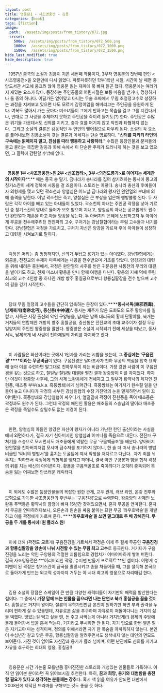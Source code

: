 ```yaml
---
layout: post
title: 영웅문1 - 사조영웅전 - 김용
categories: [book]
tags: [fiction]
image:
  path:  /assets/img/posts/from_tistory/072.jpg
  srcset:
    500w:  /assets/img/posts/from_tistory/072_500.png
    1000w:  /assets/img/posts/from_tistory/072_1000.png
    1500w:  /assets/img/posts/from_tistory/072_1500.png
hide_last_modified: true
hide_description: true
---
```


  



   1957년 중국의 소설가 김용이 지은 세번째 작품이자, 3부작 영웅문의 첫번째 편인 <사조영웅전\>을 오랜만에 다시 읽었다. 파릇파릇하던 학부1학년 시절,
시간이 날 때면 중앙도서관 서고에 웅크려 앉아 영웅문 읽는 재미에 푹 빠져 들곤 했다. 영웅문에는 여러가지 재밌는 요소가 많다. 등장하는 주인공들의 어린시절은 보통 미움을 받거나,
멍청하거나 둘 중의 하나다. 어딜가든 얻어맞고 다니는 무술 초짜에서 무림 초절정고수로 성장하는 과정을 지켜보고 있으면 나도 모르게 감정이입을 해버리고는 주인공을
응원하게 된다. 여복도 많아서 가는 곳마다 미소녀들이 그에게 반하고는 목숨을 걸고 그를 지킨다거나,
반대로 그 사랑을 주체하지 못하고 주인공을 죽이려 들기도(?) 한다.
주인공은 수많은 위기들 가운데서도 신의를 지키고, 충과 효를 어기지 않고
악인과 타협하지 않는다.  그리고 소설의 결론은 감동적인 두 연인의 맺어짐으로 마무리 된다.
소설의 각 요소를 풀어내보면 김용소설이 갖는 결론과 메세지는 단순 명료하다. **"****신의를 지키되 타인의 구속에는 얽매이지
말고, 진심을 따라 행동하고 사랑하라****."** 수많은 등장인물과
문파들의 물고 물리는 복잡한 갈등과 화해 속에서 이 단순한 주제가 드러나게 하는 것을 보고 있으면, 그 필력에
감탄할 수밖에 없다.

 

  **영웅문 1부 <사조영웅전\>은 2부 <신조협려\>, 3부
<의천도룡기\>로 이어지는 세계관의 시작이다****.** 때는 중국 송 말기. 금나라가 송나라를 집어 삼키려하는 동시에 몽고의 칭기스칸이 세계 정복에
시동을 걸 즈음이다. 스토리는 이렇다. 송나라 충신의 후예들이자 의형제를
맺고 있던 곽소천과 양철심은 어느날 금나라의 왕자인 완안열의 부대에 의해 습격을 당한다. 이날 곽소천은 죽고,
양철심은 큰 부상을 입은채 행방불명 된다. 두 사람은 각각 아이를 배고 있는 아내들이
있었다. 곽소천의 아내는 주인공 곽정을 낳아 기르던 중 칭기스칸의 영내로 들어가 보호 받으며 지내고,
양철심의 아내는 공교롭게도 원수인 완안열과 재혼을 하고 아들 양강을 낳는다. 두
아버지의 은혜에 보답하고자 두 아이에게 무공을 전수해주려던 전진파의 고수, 구처기는 강남칠협이라는 무림 고수들과
내기를 한다. 강남칠협은 곽정을 가르치고, 구처기 자신은 양강을 가르쳐
후에 아이들이 성장하고 대련을 시켜보기로 말이다. 

 

   곽정은 머리는 좀 멍청하지만, 신의가 두텁고 용기가 있는 아이였다. 강남칠협에게는 외공을, 전진교의 수제자 마옥에게는 내공을 전수받으며 기초를 닦았다. 양강과의 대련을 위해 내려온 중원에서,
곽정은 완안열의 사주를 받은 귀문용완 사통천의 무리와 대결을 벌이기도 하고, 천재
미소녀 황용을 만나 함께 여행을 다닌다. 황용의 지혜 덕에 무림 최고의 고수 4인방 중 하나인 개방 방주 홍칠공으로부터 항룡십팔장을 전수 받으며 고수의 길을 걷기 시작한다.

 

   당대 무림 절정의 고수들을 간단히 압축하는 문장이 있다.**‘****동사서독(****東邪西毒), 남제북개(南帝北丐), 중신통(中神通)****’.** 동사는 재주가 많은 도화도의 도주 황양사를 일컫고, 서독은 서장 출신의 악인 구양봉을,
남제은 남쪽 대리국의 황제 단황야를, 북개는 거지들의 연합체인 개방의 방주 홍칠공을,
중신통은 전진교의 초대 교주이자 절정 무공 일양지의 주인인 왕중양을 말한다. 왕중양은
소설이 시작되기 전에 세상을 떠났고, 동사서독, 남제북개 네 사람이
천하제일의 자리를 차지하고 있다. 

 

   이 사람들은 화산이라는 곳에서 1인자를 가리는 시합을 했는데, **그 중심에는 ‘구음진경’****이라는 무공비급**이 있다. 구음진경은 달마조사가 천하 무공의 핵심을 압축 요약해 놓아 이를 수련하면
말그대로 천하무적이 되는 비급이다. 가장 강한 사람이 이 구음진경을 갖는 것으로 하고, 칠일낮 칠일밤 대결을 펼친 결과 왕중양이 이를 차지했다. 하지만 이것이 왕중양 사후에,
그의 사제 노완동에게 전해지고 그 일부가 황약사의 제자인 진현풍, 매초풍 부부(a.k.a.
흑풍쌍쇄)에게 넘어간다. 흑풍쌍쇄는 여기저기
원수질 일을 만들어 놓고 다니다가 곽정의 사부인 강남칠협의 수장 가진악의 눈을 멀게하면서 일이 꼬여버린다. 흑풍쌍쇄와 강남칠협이 싸우다가, 얼떨결에 곽정이 진현풍을 죽여 매초풍은 곽정과도 원수가 된다.
그런데 곽정의 애인인 황용은 매초풍의 스승님의 딸이라 매초풍은 곽정을 죽일수도 살릴수도 없는 지경이 된다.


 

   한편, 양철심의 아들인
양강은 자신이 왕자가 아니라 가난한 한인 출신이라는 사실을 애써 외면하다가, 결국 자기 친아버지인 양철심과
어머니를 죽음으로 내몬다. 전진파 구처기를 스승으로 모시면서도 매초풍에게 악랄한 무공 ‘구음백골조’를 배운다. 양아버지 완안열을 친아버치처럼
모시며 금수저를 포기하지 않더니, 한 술 더 떠서 송나라의 병법비급인 ‘악비의 병법서’를 훔치는 도굴팀에 껴서 악행을 저지르고 다닌다.  자기 죄를 뉘우치는 척하면서 곽정에게 의형제를 맺자고 하더니,
결국 악인 구양봉과 힘을 합쳐 곽정의 뒤를 치는 배신의 아이콘이다. 황용을 구음백골조로
죽이려다가 오히려 중독되어 목숨을 잃는 어찌보면 안쓰러운 캐릭터다. 

 

   이 외에도 수많은 등장인물들의 복잡한 원한 관계,
교우 관계, 러브 라인, 온갖 전투와 모험으로
가득한 사조영웅전의 후반부는 ‘구음진경’으로 수렴한다.
왕중양의 사제인 노완동 주백통은 황약사의 함정에 빠져 15년간 갖혀있으면서,
혼자 무공을 연마한다. 혼자서 무공을 연마하려다보니, 오른손과 왼손을 싸움 붙이는 묘한 무공 ‘좌우호박술’을
개발하고 이를 곽정에게 가르쳐 준다. **‘****좌우호박술’을 쓰면 말그대로
두 배 강해진다. 무공을 두 개를 동시에! 원 플러스 원!**

 

   이에 더해 (곽정도 모르게) 구음진경을 가르쳐서 곽정은
이제 두 절세 무공인 **구음진경과 항룡십팔장을 양손에 나눠 시전할 수 있는 무림 최고 고수**로 등극한다. 거기다가
구음진경을 노리는 악인 구양봉의 적절한 괴롭힘으로 경험치가 어마어마하게 쌓여 버린다. 결국 사조영웅전은 **‘어리버리한 곽정, 슈퍼맨 만들기 프로젝트’**인 셈이다.
이렇게 슈퍼맨이 된 곽정은 칭기스칸이 금국을 멸망시키고 송을 쳐들어올 때, 그를
설득해 본국으로 돌아가게 만드는 외교적 성과까지 거두는 이 시대 최고의 영웅으로 자리매김 한다.

 

   김용 소설의 장점은 스케일이 큰 만큼 다양한 캐릭터들이
자기만의 매력을 발산한다는 점이다. 그 중에서 **가장 맘에 드는 인물을 꼽으라면 나는 단연코 북개 홍칠공을
꼽을 것**이다. 홍칠공은 거지의 왕이다. 절륜의 무학가인만큼 본인이 원하기만
하면 부와 권력을 누리며 편하게 살 수 있을텐데, 자유로운 삶을 추구하며 자유로이 떠돌아다니는 거지의 삶을
택했다. 맛있는걸 먹고 싶을 땐, 돈 주고 사먹는게 아니라 거지답게(!)
황제의 주방에 몰래 들어가서 밥을 훔쳐 먹는다. 거지라고 무시하면 안 된다.
자기 입으로 한번 뱉은 말은 지키고야 마는 성격이며, 정의를 위해서라면 자기 한
목숨을 아까워하지 않는다. 본인이 수십년간 갈고 닦은 무공, 항룡십팔장을
알려주면서도 생색내지 않는 대인의 면모도 보여준다. 가진 것이 없어도 자신감과 용기가 흘러 넘치며,
어떤 난관에도 신의를 지키고 자유를 추구하는 희대의 영웅, 홍칠공!!

 

   영웅문은 시간 가는줄 모를만큼 흥미진진한 스토리와 개성있는
인물들로 가득하다. 아직 안 읽어본 분이라면 꼭 읽어보시길 추천한다. 특히, **꿈과 희망, 용기와 대범함을 충전할 필요가 있다고 생각하는 분들께는 강추**다. 혹시 책 읽을 여유가 안되면 대만에서 2008년에 제작된 드라마를 구해보는 것도 좋을 듯 하다. 

  

 


































 


